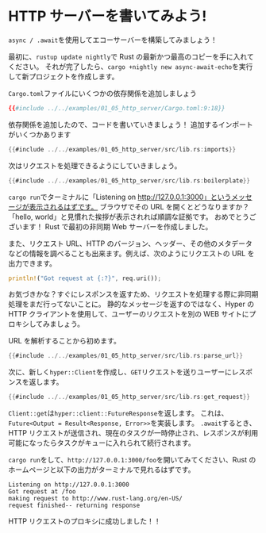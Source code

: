 # HTTP サーバーを書いてみよう!

`async / .await`を使用してエコーサーバーを構築してみましょう！

最初に、`rustup update nightly`で Rust の最新かつ最高のコピーを手に入れてください。
それが完了したら、`cargo +nightly new async-await-echo`を実行して新プロジェクトを作成します。

`Cargo.toml`ファイルにいくつかの依存関係を追加しましょう

```toml
{{#include ../../examples/01_05_http_server/Cargo.toml:9:18}}
```

依存関係を追加したので、コードを書いていきましょう！
追加するインポートがいくつかあります

```rust
{{#include ../../examples/01_05_http_server/src/lib.rs:imports}}
```

次はリクエストを処理できるようにしていきましょう。

```rust
{{#include ../../examples/01_05_http_server/src/lib.rs:boilerplate}}
```

`cargo run`でターミナルに「Listening on http://127.0.0.1:3000」というメッセージが表示されるはずです。
ブラウザでその URL を開くとどうなりますか？ 「hello, world」と見慣れた挨拶が表示されれば順調な証拠です。 おめでとうございます！
Rust で最初の非同期 Web サーバーを作成しました。

また、リクエスト URL、HTTP のバージョン、ヘッダー、その他のメタデータなどの情報を調べることも出来ます。例えば、次のようにリクエストの URL を出力できます。

```rust
println!("Got request at {:?}", req.uri());
```

お気づきかな？すぐにレスポンスを返すため、リクエストを処理する際に非同期処理をまだ行ってないことに。
静的なメッセージを返すのではなく、Hyper の HTTP クライアントを使用して、ユーザーのリクエストを別の WEB サイトにプロキシしてみましょう。

URL を解析することから初めます。

```rust
{{#include ../../examples/01_05_http_server/src/lib.rs:parse_url}}
```

次に、新しく`hyper::Client`を作成し、`GET`リクエストを送りユーザーにレスポンスを返します。

```rust
{{#include ../../examples/01_05_http_server/src/lib.rs:get_request}}
```

`Client::get`は`hyper::client::FutureResponse`を返します。
これは、`Future<Output = Result<Response, Error>>`を実装します。
`.await`するとき、HTTP リクエストが送信され、現在のタスクが一時停止され、レスポンスが利用可能になったらタスクがキューに入れられて続行されます。

`cargo run`をして、`http://127.0.0.1:3000/foo`を開いてみてください、Rust のホームページと以下の出力がターミナルで見れるはずです。

```
Listening on http://127.0.0.1:3000
Got request at /foo
making request to http://www.rust-lang.org/en-US/
request finished-- returning response
```

HTTP リクエストのプロキシに成功しました！！
